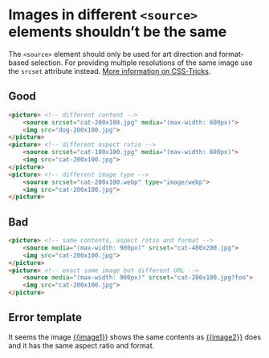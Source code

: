 # Images in different `<source>` elements shouldn’t be the same

The `<source>` element should only be used for art direction and format-based selection. For providing multiple resolutions of the same image use the `srcset` attribute instead. [More information on CSS-Tricks](https://css-tricks.com/responsive-images-youre-just-changing-resolutions-use-srcset/).

## Good

```html
<picture> <!-- different content -->
	<source srcset="cat-200x100.jpg" media="(max-width: 600px)">
	<img src="dog-200x100.jpg">
</picture>
<picture> <!-- different aspect ratio -->
	<source srcset="cat-100x100.jpg" media="(max-width: 600px)">
	<img src="cat-200x100.jpg">
</picture>
<picture> <!-- different image type -->
	<source srcset="cat-200x100.webp" type="image/webp">
	<img src="cat-200x100.jpg">
</picture>
```

## Bad

```html
<picture> <!-- same contents, aspect ratio and format -->
	<source media="(max-width: 900px)" srcset="cat-400x200.jpg">
	<img src="cat-200x100.jpg">
</picture>
<picture> <!-- exact same image but different URL -->
	<source media="(max-width: 900px)" srcset="cat-200x100.jpg?foo">
	<img src="cat-200x100.jpg">
</picture>
```

## Error template

It seems the image [{{image1}}]({{image1Url}}) shows the same contents as [{{image2}}]({{image2Url}}) does and it has the same aspect ratio and format.

